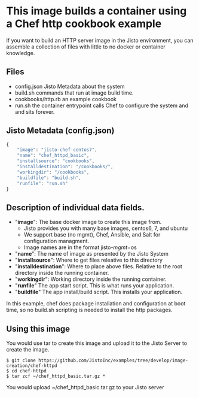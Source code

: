 # This image builds a container using a Chef http cookbook example

If you want to build an HTTP server image in the Jisto environment, 
you can assemble a collection of files with little to no docker or container
knowledge.

## Files
* config.json         Jisto Metadata about the system
* build.sh            commands that run at image build time.
* cookbooks/http.rb   an example cookbook
* run.sh              the container entrypoint
                      calls Chef to configure the system and and sits forever.


## Jisto Metadata (config.json)

```javascript
{
    "image": "jisto-chef-centos7",
	"name": "chef_httpd_basic",
	"installsource": "cookbooks",
	"installdestination": "/cookbooks/",
	"workingdir": "/cookbooks",
	"buildfile": "build.sh",
	"runfile": "run.sh"
}
```

## Description of individual data fields.
* "__image__":               The base docker image to create this image from.
  -  Jisto provides you with many base images, centos6, 7, and ubuntu
  - We support base (no mgmt), Chef, Ansible, and Salt for configuration managment.
  - Image names are in the format jisto-$mgmt-$os    
* "__name__":                The name of image as presented by the Jisto System
* "__installsource__":       Where to get files releative to this directory
* "__installdestination__":  Where to place above files.
                             Relative to the root directory inside the running container.
* "__workingdir__":          Working directory inside the running container.
* "__runfile__"              The app start script.  This is what runs your application.
* "__buildfile__"            The app install/build script.  This installs your application.

In this example, chef does package installation and configuration at boot
time, so no build.sh scripting is needed to install the http packages.

## Using this image

You would use tar to create this image and upload it to the Jisto Server to
create the image.

```shell
$ git clone https://github.com/JistoInc/examples/tree/develop/image-creation/chef-httpd
$ cd chef-httpd
$ tar zcf ~/chef_httpd_basic.tar.gz *
```

You would upload ~/chef_httpd_basic.tar.gz to your Jisto server
